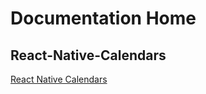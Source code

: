 # Documentation Home

## React-Native-Calendars

[React Native Calendars](https://github.com/wix/react-native-calendars)